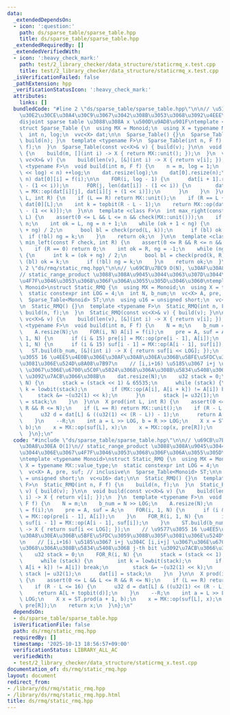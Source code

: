 ```yaml
---
data:
  _extendedDependsOn:
  - icon: ':question:'
    path: ds/sparse_table/sparse_table.hpp
    title: ds/sparse_table/sparse_table.hpp
  _extendedRequiredBy: []
  _extendedVerifiedWith:
  - icon: ':heavy_check_mark:'
    path: test/2_library_checker/data_structure/staticrmq_x.test.cpp
    title: test/2_library_checker/data_structure/staticrmq_x.test.cpp
  _isVerificationFailed: false
  _pathExtension: hpp
  _verificationStatusIcon: ':heavy_check_mark:'
  attributes:
    links: []
  bundledCode: "#line 2 \"ds/sparse_table/sparse_table.hpp\"\n\n// \u51AA\u7B49\u306A\
    \u30E2\u30CE\u30A4\u30C9\u3067\u3042\u308B\u3053\u3068\u3092\u4EEE\u5B9A\u3002\
    disjoint sparse table \u3088\u308A x \u500D\u9AD8\u901F\ntemplate <class Monoid>\n\
    struct Sparse_Table {\n  using MX = Monoid;\n  using X = typename MX::value_type;\n\
    \  int n, log;\n  vvc<X> dat;\n\n  Sparse_Table() {}\n  Sparse_Table(int n) {\
    \ build(n); }\n  template <typename F>\n  Sparse_Table(int n, F f) {\n    build(n,\
    \ f);\n  }\n  Sparse_Table(const vc<X>& v) { build(v); }\n\n  void build(int m)\
    \ {\n    build(m, [](int i) -> X { return MX::unit(); });\n  }\n  void build(const\
    \ vc<X>& v) {\n    build(len(v), [&](int i) -> X { return v[i]; });\n  }\n  template\
    \ <typename F>\n  void build(int m, F f) {\n    n = m, log = 1;\n    while ((1\
    \ << log) < n) ++log;\n    dat.resize(log);\n    dat[0].resize(n);\n    FOR(i,\
    \ n) dat[0][i] = f(i);\n\n    FOR(i, log - 1) {\n      dat[i + 1].resize(len(dat[i])\
    \ - (1 << i));\n      FOR(j, len(dat[i]) - (1 << i)) {\n        dat[i + 1][j]\
    \ = MX::op(dat[i][j], dat[i][j + (1 << i)]);\n      }\n    }\n  }\n\n  X prod(int\
    \ L, int R) {\n    if (L == R) return MX::unit();\n    if (R == L + 1) return\
    \ dat[0][L];\n    int k = topbit(R - L - 1);\n    return MX::op(dat[k][L], dat[k][R\
    \ - (1 << k)]);\n  }\n\n  template <class F>\n  int max_right(const F check, int\
    \ L) {\n    assert(0 <= L && L <= n && check(MX::unit()));\n    if (L == n) return\
    \ n;\n    int ok = L, ng = n + 1;\n    while (ok + 1 < ng) {\n      int k = (ok\
    \ + ng) / 2;\n      bool bl = check(prod(L, k));\n      if (bl) ok = k;\n    \
    \  if (!bl) ng = k;\n    }\n    return ok;\n  }\n\n  template <class F>\n  int\
    \ min_left(const F check, int R) {\n    assert(0 <= R && R <= n && check(MX::unit()));\n\
    \    if (R == 0) return 0;\n    int ok = R, ng = -1;\n    while (ng + 1 < ok)\
    \ {\n      int k = (ok + ng) / 2;\n      bool bl = check(prod(k, R));\n      if\
    \ (bl) ok = k;\n      if (!bl) ng = k;\n    }\n    return ok;\n  }\n};\n#line\
    \ 2 \"ds/rmq/static_rmq.hpp\"\n\n// \u69CB\u7BC9 O(N), \u30AF\u30A8\u30EA O(1)\n\
    // static_range_product \u3088\u308A\u9045\u3044\u3063\u307D\u3044\u306E\u3067\
    \u4F7F\u3046\u3053\u3068\u306F\u306A\u3055\u305D\u3046\u3060\ntemplate <typename\
    \ Monoid>\nstruct Static_RMQ {\n  using MX = Monoid;\n  using X = typename MX::value_type;\n\
    \  static constexpr int LOG = 4;\n  int N, b_num;\n  vc<X> A, pre, suf; // inclusive\n\
    \  Sparse_Table<Monoid> ST;\n\n  using u16 = unsigned short;\n  vc<u16> dat;\n\
    \n  Static_RMQ() {}\n  template <typename F>\n  Static_RMQ(int n, F f) {\n   \
    \ build(n, f);\n  }\n  Static_RMQ(const vc<X>& v) { build(v); }\n\n  void build(const\
    \ vc<X>& v) {\n    build(len(v), [&](int i) -> X { return v[i]; });\n  }\n  template\
    \ <typename F>\n  void build(int m, F f) {\n    N = m;\n    b_num = N >> LOG;\n\
    \    A.resize(N);\n    FOR(i, N) A[i] = f(i);\n    pre = A, suf = A;\n    FOR(i,\
    \ 1, N) {\n      if (i & 15) pre[i] = MX::op(pre[i - 1], A[i]);\n    }\n    FOR_R(i,\
    \ 1, N) {\n      if (i & 15) suf[i - 1] = MX::op(A[i - 1], suf[i]);\n    }\n \
    \   ST.build(b_num, [&](int i) -> X { return suf[i << LOG]; });\n    // \u9577\
    \u3055 16 \u4EE5\u4E0B\u306E\u30AF\u30A8\u30EA\u306B\u5BFE\u5FDC\u3059\u308B\u305F\
    \u3081\u306E\u524D\u8A08\u7B97\n    // [i,i+16) \u5185\u3067 i+j \u304C [i,i+j]\
    \ \u3067\u306E\u6700\u5C0F\u5024\u3068\u306A\u308B\u5834\u5408\u306B j-th bit\
    \ \u3092\u7ACB\u3066\u308B\n    dat.resize(N);\n    u32 stack = 0;\n    FOR_R(i,\
    \ N) {\n      stack = (stack << 1) & 65535;\n      while (stack) {\n        int\
    \ k = lowbit(stack);\n        if (MX::op(A[i], A[i + k]) != A[i]) break;\n   \
    \     stack &= ~(u32(1) << k);\n      }\n      stack |= u32(1);\n      dat[i]\
    \ = stack;\n    }\n  }\n\n  X prod(int L, int R) {\n    assert(0 <= L && L <=\
    \ R && R <= N);\n    if (L == R) return MX::unit();\n    if (R - L <= 16) {\n\
    \      u32 d = dat[L] & ((u32(1) << (R - L)) - 1);\n      return A[L + topbit(d)];\n\
    \    }\n    --R;\n    int a = L >> LOG, b = R >> LOG;\n    X x = ST.prod(a + 1,\
    \ b);\n    x = MX::op(suf[L], x);\n    x = MX::op(x, pre[R]);\n    return x;\n\
    \  }\n};\n"
  code: "#include \"ds/sparse_table/sparse_table.hpp\"\n\n// \u69CB\u7BC9 O(N), \u30AF\
    \u30A8\u30EA O(1)\n// static_range_product \u3088\u308A\u9045\u3044\u3063\u307D\
    \u3044\u306E\u3067\u4F7F\u3046\u3053\u3068\u306F\u306A\u3055\u305D\u3046\u3060\
    \ntemplate <typename Monoid>\nstruct Static_RMQ {\n  using MX = Monoid;\n  using\
    \ X = typename MX::value_type;\n  static constexpr int LOG = 4;\n  int N, b_num;\n\
    \  vc<X> A, pre, suf; // inclusive\n  Sparse_Table<Monoid> ST;\n\n  using u16\
    \ = unsigned short;\n  vc<u16> dat;\n\n  Static_RMQ() {}\n  template <typename\
    \ F>\n  Static_RMQ(int n, F f) {\n    build(n, f);\n  }\n  Static_RMQ(const vc<X>&\
    \ v) { build(v); }\n\n  void build(const vc<X>& v) {\n    build(len(v), [&](int\
    \ i) -> X { return v[i]; });\n  }\n  template <typename F>\n  void build(int m,\
    \ F f) {\n    N = m;\n    b_num = N >> LOG;\n    A.resize(N);\n    FOR(i, N) A[i]\
    \ = f(i);\n    pre = A, suf = A;\n    FOR(i, 1, N) {\n      if (i & 15) pre[i]\
    \ = MX::op(pre[i - 1], A[i]);\n    }\n    FOR_R(i, 1, N) {\n      if (i & 15)\
    \ suf[i - 1] = MX::op(A[i - 1], suf[i]);\n    }\n    ST.build(b_num, [&](int i)\
    \ -> X { return suf[i << LOG]; });\n    // \u9577\u3055 16 \u4EE5\u4E0B\u306E\u30AF\
    \u30A8\u30EA\u306B\u5BFE\u5FDC\u3059\u308B\u305F\u3081\u306E\u524D\u8A08\u7B97\
    \n    // [i,i+16) \u5185\u3067 i+j \u304C [i,i+j] \u3067\u306E\u6700\u5C0F\u5024\
    \u3068\u306A\u308B\u5834\u5408\u306B j-th bit \u3092\u7ACB\u3066\u308B\n    dat.resize(N);\n\
    \    u32 stack = 0;\n    FOR_R(i, N) {\n      stack = (stack << 1) & 65535;\n\
    \      while (stack) {\n        int k = lowbit(stack);\n        if (MX::op(A[i],\
    \ A[i + k]) != A[i]) break;\n        stack &= ~(u32(1) << k);\n      }\n     \
    \ stack |= u32(1);\n      dat[i] = stack;\n    }\n  }\n\n  X prod(int L, int R)\
    \ {\n    assert(0 <= L && L <= R && R <= N);\n    if (L == R) return MX::unit();\n\
    \    if (R - L <= 16) {\n      u32 d = dat[L] & ((u32(1) << (R - L)) - 1);\n \
    \     return A[L + topbit(d)];\n    }\n    --R;\n    int a = L >> LOG, b = R >>\
    \ LOG;\n    X x = ST.prod(a + 1, b);\n    x = MX::op(suf[L], x);\n    x = MX::op(x,\
    \ pre[R]);\n    return x;\n  }\n};\n"
  dependsOn:
  - ds/sparse_table/sparse_table.hpp
  isVerificationFile: false
  path: ds/rmq/static_rmq.hpp
  requiredBy: []
  timestamp: '2025-10-13 18:56:57+09:00'
  verificationStatus: LIBRARY_ALL_AC
  verifiedWith:
  - test/2_library_checker/data_structure/staticrmq_x.test.cpp
documentation_of: ds/rmq/static_rmq.hpp
layout: document
redirect_from:
- /library/ds/rmq/static_rmq.hpp
- /library/ds/rmq/static_rmq.hpp.html
title: ds/rmq/static_rmq.hpp
---
```

